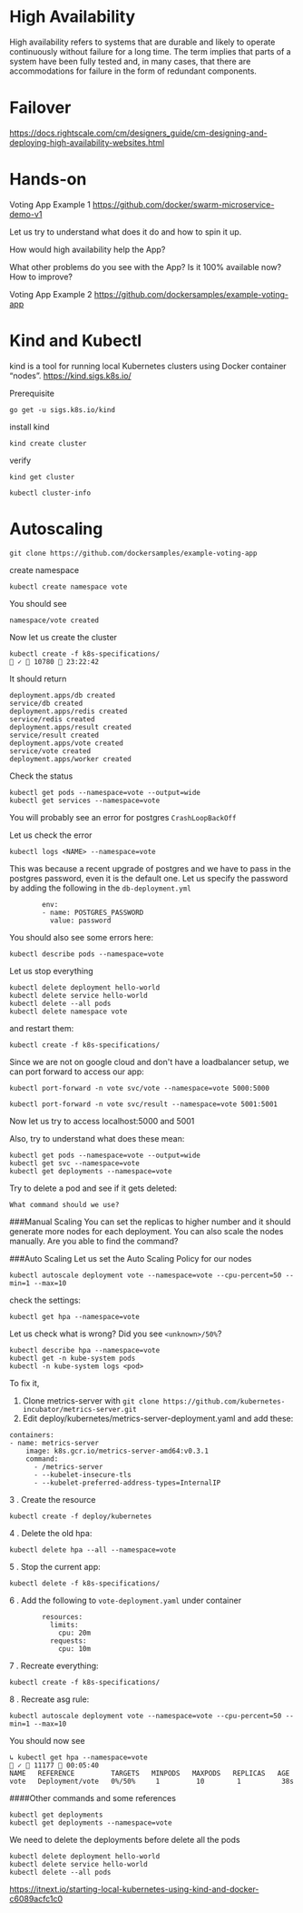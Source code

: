 # High Availability
High availability refers to systems that are durable and likely to operate continuously without failure for a long time. The term implies that parts of a system have been fully tested and, in many cases, that there are accommodations for failure in the form of redundant components.

# Failover
https://docs.rightscale.com/cm/designers_guide/cm-designing-and-deploying-high-availability-websites.html


# Hands-on
Voting App Example 1
https://github.com/docker/swarm-microservice-demo-v1

Let us try to understand what does it do and how to spin it up.


How would high availability help the App?


What other problems do you see with the App? Is it 100% available now? How to improve?

Voting App Example 2
https://github.com/dockersamples/example-voting-app


# Kind and Kubectl
kind is a tool for running local Kubernetes clusters using Docker container “nodes”.
https://kind.sigs.k8s.io/

Prerequisite 
```
go get -u sigs.k8s.io/kind
```
install kind
```
kind create cluster
```
verify 

```
kind get cluster
```

```
kubectl cluster-info
```

# Autoscaling
```
git clone https://github.com/dockersamples/example-voting-app
```
create namespace
```
kubectl create namespace vote                                                           
```
You should see
```
namespace/vote created
```

Now let us create the cluster
```
kubectl create -f k8s-specifications/                                                    ✓  10780  23:22:42
```
It should return
```
deployment.apps/db created
service/db created
deployment.apps/redis created
service/redis created
deployment.apps/result created
service/result created
deployment.apps/vote created
service/vote created
deployment.apps/worker created
```

Check the status
```
kubectl get pods --namespace=vote --output=wide
kubectl get services --namespace=vote
```
You will probably see an error for postgres `CrashLoopBackOff`

Let us check the error
```
kubectl logs <NAME> --namespace=vote
```
This was because a recent upgrade of postgres and we have to pass in the postgres password, even it is the default one.
Let us specify the password by adding the following in the `db-deployment.yml`
```
        env:
        - name: POSTGRES_PASSWORD
          value: password
```
You should also see some errors here:
```
kubectl describe pods --namespace=vote
```

Let us stop everything
``` 
kubectl delete deployment hello-world
kubectl delete service hello-world
kubectl delete --all pods
kubectl delete namespace vote
```
and restart them:
```
kubectl create -f k8s-specifications/
```
Since we are not on google cloud and don't have a loadbalancer setup, we can port forward to access our app:
```
kubectl port-forward -n vote svc/vote --namespace=vote 5000:5000
```

```
kubectl port-forward -n vote svc/result --namespace=vote 5001:5001
```

Now let us try to access localhost:5000 and 5001

Also, try to understand what does these mean:
```
kubectl get pods --namespace=vote --output=wide
kubectl get svc --namespace=vote
kubectl get deployments --namespace=vote

```

Try to delete a pod and see if it gets deleted:
```
What command should we use?
```
###Manual Scaling
You can set the replicas to higher number and it should generate more nodes for each deployment.
You can also scale the nodes manually. Are you able to find the command?

###Auto Scaling
Let us set the Auto Scaling Policy for our nodes
```
kubectl autoscale deployment vote --namespace=vote --cpu-percent=50 --min=1 --max=10
```
check the settings:
```
kubectl get hpa --namespace=vote
```

Let us check what is wrong?
Did you see `<unknown>/50%`?
```
kubectl describe hpa --namespace=vote
kubectl get -n kube-system pods
kubectl -n kube-system logs <pod>
```

To fix it,
1. Clone metrics-server with `git clone https://github.com/kubernetes-incubator/metrics-server.git`
2. Edit deploy/kubernetes/metrics-server-deployment.yaml and add these:
```
containers:
- name: metrics-server
    image: k8s.gcr.io/metrics-server-amd64:v0.3.1
    command:
      - /metrics-server
      - --kubelet-insecure-tls
      - --kubelet-preferred-address-types=InternalIP
``` 
3 . Create the resource
```
kubectl create -f deploy/kubernetes
```
4 . Delete the old hpa:
```
kubectl delete hpa --all --namespace=vote
```
5 . Stop the current app:
```
kubectl delete -f k8s-specifications/
``` 
6 . Add the following to `vote-deployment.yaml` under container
```
        resources:
          limits:
            cpu: 20m
          requests:
            cpu: 10m
```
7 . Recreate everything:
```
kubectl create -f k8s-specifications/
``` 
8 . Recreate asg rule:
```
kubectl autoscale deployment vote --namespace=vote --cpu-percent=50 --min=1 --max=10
```
You should now see
```
↳ kubectl get hpa --namespace=vote                                                         ✓  11177  00:05:40
NAME   REFERENCE         TARGETS   MINPODS   MAXPODS   REPLICAS   AGE
vote   Deployment/vote   0%/50%     1         10        1          38s
```





####Other commands and some references

```
kubectl get deployments
kubectl get deployments --namespace=vote
```
We need to delete the deployments before delete all the pods
```
kubectl delete deployment hello-world
kubectl delete service hello-world
kubectl delete --all pods
```
https://itnext.io/starting-local-kubernetes-using-kind-and-docker-c6089acfc1c0

